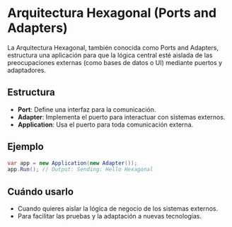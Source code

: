 # Arquitectura Hexagonal (Ports and Adapters)

La Arquitectura Hexagonal, también conocida como Ports and Adapters, estructura una aplicación para que la lógica central esté aislada de las preocupaciones externas (como bases de datos o UI) mediante puertos y adaptadores.

## Estructura

- **Port**: Define una interfaz para la comunicación.
- **Adapter**: Implementa el puerto para interactuar con sistemas externos.
- **Application**: Usa el puerto para toda comunicación externa.

## Ejemplo

```csharp
var app = new Application(new Adapter());
app.Run(); // Output: Sending: Hello Hexagonal
```

## Cuándo usarlo

- Cuando quieres aislar la lógica de negocio de los sistemas externos.
- Para facilitar las pruebas y la adaptación a nuevas tecnologías.
